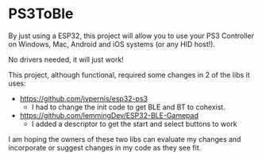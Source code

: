 # PS3ToBle

By just using a ESP32, this project will allow you to use your PS3 Controller on Windows, Mac, Android and iOS systems (or any HID host!).

No drivers needed, it will just work!

This project, although functional, required some changes in 2 of the libs it uses:

- https://github.com/jvpernis/esp32-ps3
  - I had to change the init code to get BLE and BT to cohexist.
- https://github.com/lemmingDev/ESP32-BLE-Gamepad
  - I added a descriptor to get the start and select buttons to work

I am hoping the owners of these two libs can evaluate my changes and incorporate or suggest changes in my code as they see fit. 

